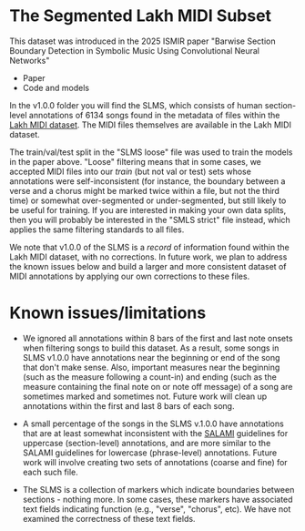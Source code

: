 # The Segmented Lakh MIDI Subset

This dataset was introduced in the 2025 ISMIR paper "Barwise Section Boundary Detection in Symbolic Music Using Convolutional Neural Networks"
- Paper
- Code and models

In the v1.0.0 folder you will find the SLMS, which consists of human section-level annotations of 6134 songs found in the metadata of files within the [Lakh MIDI dataset](https://colinraffel.com/projects/lmd/). The MIDI files themselves are available in the Lakh MIDI dataset.

The train/val/test split in the "SLMS loose" file was used to train the models in the paper above. "Loose" filtering means that in some cases, we accepted MIDI files into our _train_ (but not val or test) sets whose annotations were self-inconsistent (for instance, the boundary between a verse and a chorus might be marked twice within a file, but not the third time) or somewhat over-segmented or under-segmented, but still likely to be useful for training. If you are interested in making your own data splits, then you will probably be interested in the "SMLS strict" file instead, which applies the same filtering standards to all files. 

We note that v1.0.0 of the SLMS is a _record_ of information found within the Lakh MIDI dataset, with no corrections. In future work, we plan to address the known issues below and build a larger and more consistent dataset of MIDI annotations by applying our own corrections to these files.

# Known issues/limitations

- We ignored all annotations within 8 bars of the first and last note onsets when filtering songs to build this dataset. As a result, some songs in SLMS v1.0.0 have annotations near the beginning or end of the song that don't make sense. Also, important measures near the beginning (such as the measure following a count-in) and ending (such as the measure containing the final note on or note off message) of a song are sometimes marked and sometimes not. Future work will clean up annotations within the first and last 8 bars of each song.

- A small percentage of the songs in the SLMS v.1.0.0 have annotations that are at least somewhat inconsistent with the [SALAMI](https://github.com/DDMAL/salami-data-public) guidelines for uppercase (section-level) annotations, and are more similar to the SALAMI guidelines for lowercase (phrase-level) annotations. Future work will involve creating two sets of annotations (coarse and fine) for each such file.

- The SLMS is a collection of markers which indicate boundaries between sections - nothing more. In some cases, these markers have associated text fields indicating function (e.g., "verse", "chorus", etc). We have not examined the correctness of these text fields.
